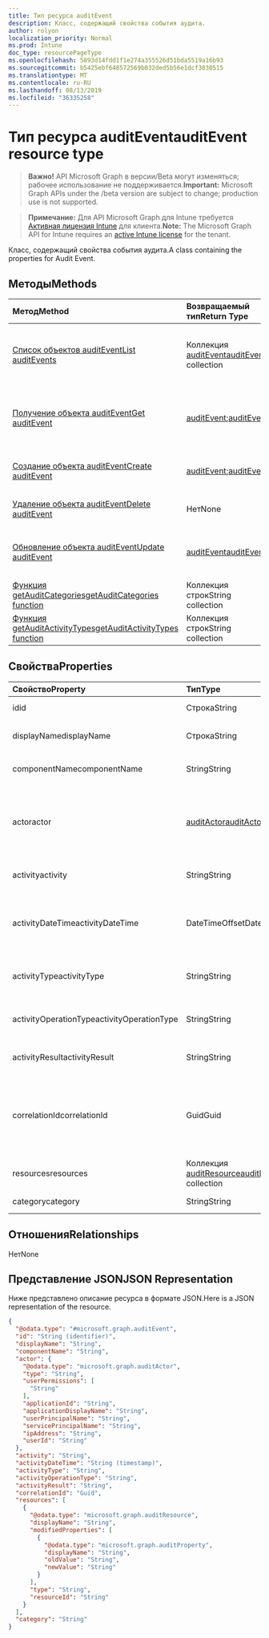 ```yaml
---
title: Тип ресурса auditEvent
description: Класс, содержащий свойства события аудита.
author: rolyon
localization_priority: Normal
ms.prod: Intune
doc_type: resourcePageType
ms.openlocfilehash: 5893d14fdd1f1e274a355526d51bda5519a16b93
ms.sourcegitcommit: b5425ebf648572569b032ded5b56e1dcf3830515
ms.translationtype: MT
ms.contentlocale: ru-RU
ms.lasthandoff: 08/13/2019
ms.locfileid: "36335258"
---
```

# <a name="auditevent-resource-type"></a><span data-ttu-id="3f294-103">Тип ресурса auditEvent</span><span class="sxs-lookup"><span data-stu-id="3f294-103">auditEvent resource type</span></span>

> <span data-ttu-id="3f294-104">**Важно!** API Microsoft Graph в версии/Beta могут изменяться; рабочее использование не поддерживается.</span><span class="sxs-lookup"><span data-stu-id="3f294-104">**Important:** Microsoft Graph APIs under the /beta version are subject to change; production use is not supported.</span></span>

> <span data-ttu-id="3f294-105">**Примечание:** Для API Microsoft Graph для Intune требуется [Активная лицензия Intune](https://go.microsoft.com/fwlink/?linkid=839381) для клиента.</span><span class="sxs-lookup"><span data-stu-id="3f294-105">**Note:** The Microsoft Graph API for Intune requires an [active Intune license](https://go.microsoft.com/fwlink/?linkid=839381) for the tenant.</span></span>

<span data-ttu-id="3f294-106">Класс, содержащий свойства события аудита.</span><span class="sxs-lookup"><span data-stu-id="3f294-106">A class containing the properties for Audit Event.</span></span>

## <a name="methods"></a><span data-ttu-id="3f294-107">Методы</span><span class="sxs-lookup"><span data-stu-id="3f294-107">Methods</span></span>
|<span data-ttu-id="3f294-108">Метод</span><span class="sxs-lookup"><span data-stu-id="3f294-108">Method</span></span>|<span data-ttu-id="3f294-109">Возвращаемый тип</span><span class="sxs-lookup"><span data-stu-id="3f294-109">Return Type</span></span>|<span data-ttu-id="3f294-110">Описание</span><span class="sxs-lookup"><span data-stu-id="3f294-110">Description</span></span>|
|:---|:---|:---|
|[<span data-ttu-id="3f294-111">Список объектов auditEvent</span><span class="sxs-lookup"><span data-stu-id="3f294-111">List auditEvents</span></span>](../api/intune-auditing-auditevent-list.md)|<span data-ttu-id="3f294-112">Коллекция [auditEvent](../resources/intune-auditing-auditevent.md)</span><span class="sxs-lookup"><span data-stu-id="3f294-112">[auditEvent](../resources/intune-auditing-auditevent.md) collection</span></span>|<span data-ttu-id="3f294-113">Список свойств и связей объектов [auditEvent](../resources/intune-auditing-auditevent.md).</span><span class="sxs-lookup"><span data-stu-id="3f294-113">List properties and relationships of the [auditEvent](../resources/intune-auditing-auditevent.md) objects.</span></span>|
|[<span data-ttu-id="3f294-114">Получение объекта auditEvent</span><span class="sxs-lookup"><span data-stu-id="3f294-114">Get auditEvent</span></span>](../api/intune-auditing-auditevent-get.md)|<span data-ttu-id="3f294-115">[auditEvent](../resources/intune-auditing-auditevent.md);</span><span class="sxs-lookup"><span data-stu-id="3f294-115">[auditEvent](../resources/intune-auditing-auditevent.md)</span></span>|<span data-ttu-id="3f294-116">Чтение свойств и связей объекта [auditEvent](../resources/intune-auditing-auditevent.md).</span><span class="sxs-lookup"><span data-stu-id="3f294-116">Read properties and relationships of the [auditEvent](../resources/intune-auditing-auditevent.md) object.</span></span>|
|[<span data-ttu-id="3f294-117">Создание объекта auditEvent</span><span class="sxs-lookup"><span data-stu-id="3f294-117">Create auditEvent</span></span>](../api/intune-auditing-auditevent-create.md)|<span data-ttu-id="3f294-118">[auditEvent](../resources/intune-auditing-auditevent.md);</span><span class="sxs-lookup"><span data-stu-id="3f294-118">[auditEvent](../resources/intune-auditing-auditevent.md)</span></span>|<span data-ttu-id="3f294-119">Создание объекта [auditEvent](../resources/intune-auditing-auditevent.md).</span><span class="sxs-lookup"><span data-stu-id="3f294-119">Create a new [auditEvent](../resources/intune-auditing-auditevent.md) object.</span></span>|
|[<span data-ttu-id="3f294-120">Удаление объекта auditEvent</span><span class="sxs-lookup"><span data-stu-id="3f294-120">Delete auditEvent</span></span>](../api/intune-auditing-auditevent-delete.md)|<span data-ttu-id="3f294-121">Нет</span><span class="sxs-lookup"><span data-stu-id="3f294-121">None</span></span>|<span data-ttu-id="3f294-122">Удаляет объект [auditEvent](../resources/intune-auditing-auditevent.md).</span><span class="sxs-lookup"><span data-stu-id="3f294-122">Deletes a [auditEvent](../resources/intune-auditing-auditevent.md).</span></span>|
|[<span data-ttu-id="3f294-123">Обновление объекта auditEvent</span><span class="sxs-lookup"><span data-stu-id="3f294-123">Update auditEvent</span></span>](../api/intune-auditing-auditevent-update.md)|[<span data-ttu-id="3f294-124">auditEvent</span><span class="sxs-lookup"><span data-stu-id="3f294-124">auditEvent</span></span>](../resources/intune-auditing-auditevent.md)|<span data-ttu-id="3f294-125">Обновление свойств объекта [auditEvent](../resources/intune-auditing-auditevent.md).</span><span class="sxs-lookup"><span data-stu-id="3f294-125">Update the properties of a [auditEvent](../resources/intune-auditing-auditevent.md) object.</span></span>|
|[<span data-ttu-id="3f294-126">Функция getAuditCategories</span><span class="sxs-lookup"><span data-stu-id="3f294-126">getAuditCategories function</span></span>](../api/intune-auditing-auditevent-getauditcategories.md)|<span data-ttu-id="3f294-127">Коллекция строк</span><span class="sxs-lookup"><span data-stu-id="3f294-127">String collection</span></span>|<span data-ttu-id="3f294-128">Н/Д</span><span class="sxs-lookup"><span data-stu-id="3f294-128">Not yet documented</span></span>|
|[<span data-ttu-id="3f294-129">Функция getAuditActivityTypes</span><span class="sxs-lookup"><span data-stu-id="3f294-129">getAuditActivityTypes function</span></span>](../api/intune-auditing-auditevent-getauditactivitytypes.md)|<span data-ttu-id="3f294-130">Коллекция строк</span><span class="sxs-lookup"><span data-stu-id="3f294-130">String collection</span></span>|<span data-ttu-id="3f294-131">Н/Д</span><span class="sxs-lookup"><span data-stu-id="3f294-131">Not yet documented</span></span>|

## <a name="properties"></a><span data-ttu-id="3f294-132">Свойства</span><span class="sxs-lookup"><span data-stu-id="3f294-132">Properties</span></span>
|<span data-ttu-id="3f294-133">Свойство</span><span class="sxs-lookup"><span data-stu-id="3f294-133">Property</span></span>|<span data-ttu-id="3f294-134">Тип</span><span class="sxs-lookup"><span data-stu-id="3f294-134">Type</span></span>|<span data-ttu-id="3f294-135">Описание</span><span class="sxs-lookup"><span data-stu-id="3f294-135">Description</span></span>|
|:---|:---|:---|
|<span data-ttu-id="3f294-136">id</span><span class="sxs-lookup"><span data-stu-id="3f294-136">id</span></span>|<span data-ttu-id="3f294-137">Строка</span><span class="sxs-lookup"><span data-stu-id="3f294-137">String</span></span>|<span data-ttu-id="3f294-138">Ключ объекта.</span><span class="sxs-lookup"><span data-stu-id="3f294-138">Key of the entity.</span></span>|
|<span data-ttu-id="3f294-139">displayName</span><span class="sxs-lookup"><span data-stu-id="3f294-139">displayName</span></span>|<span data-ttu-id="3f294-140">Строка</span><span class="sxs-lookup"><span data-stu-id="3f294-140">String</span></span>|<span data-ttu-id="3f294-141">Отображаемое имя события.</span><span class="sxs-lookup"><span data-stu-id="3f294-141">Event display name.</span></span>|
|<span data-ttu-id="3f294-142">componentName</span><span class="sxs-lookup"><span data-stu-id="3f294-142">componentName</span></span>|<span data-ttu-id="3f294-143">String</span><span class="sxs-lookup"><span data-stu-id="3f294-143">String</span></span>|<span data-ttu-id="3f294-144">Имя компонента.</span><span class="sxs-lookup"><span data-stu-id="3f294-144">Component name.</span></span>|
|<span data-ttu-id="3f294-145">actor</span><span class="sxs-lookup"><span data-stu-id="3f294-145">actor</span></span>|[<span data-ttu-id="3f294-146">auditActor</span><span class="sxs-lookup"><span data-stu-id="3f294-146">auditActor</span></span>](../resources/intune-auditing-auditactor.md)|<span data-ttu-id="3f294-147">Пользователь AAD и приложение, связанные с событием аудита.</span><span class="sxs-lookup"><span data-stu-id="3f294-147">AAD user and application that are associated with the audit event.</span></span>|
|<span data-ttu-id="3f294-148">activity</span><span class="sxs-lookup"><span data-stu-id="3f294-148">activity</span></span>|<span data-ttu-id="3f294-149">String</span><span class="sxs-lookup"><span data-stu-id="3f294-149">String</span></span>|<span data-ttu-id="3f294-150">Понятное имя действия.</span><span class="sxs-lookup"><span data-stu-id="3f294-150">Friendly name of the activity.</span></span>|
|<span data-ttu-id="3f294-151">activityDateTime</span><span class="sxs-lookup"><span data-stu-id="3f294-151">activityDateTime</span></span>|<span data-ttu-id="3f294-152">DateTimeOffset</span><span class="sxs-lookup"><span data-stu-id="3f294-152">DateTimeOffset</span></span>|<span data-ttu-id="3f294-153">Дата и время выполнения действия (в формате UTC).</span><span class="sxs-lookup"><span data-stu-id="3f294-153">The date time in UTC when the activity was performed.</span></span>|
|<span data-ttu-id="3f294-154">activityType</span><span class="sxs-lookup"><span data-stu-id="3f294-154">activityType</span></span>|<span data-ttu-id="3f294-155">String</span><span class="sxs-lookup"><span data-stu-id="3f294-155">String</span></span>|<span data-ttu-id="3f294-156">Тип выполненного действия.</span><span class="sxs-lookup"><span data-stu-id="3f294-156">The type of activity that was being performed.</span></span>|
|<span data-ttu-id="3f294-157">activityOperationType</span><span class="sxs-lookup"><span data-stu-id="3f294-157">activityOperationType</span></span>|<span data-ttu-id="3f294-158">String</span><span class="sxs-lookup"><span data-stu-id="3f294-158">String</span></span>|<span data-ttu-id="3f294-159">Тип операции HTTP для действия.</span><span class="sxs-lookup"><span data-stu-id="3f294-159">The HTTP operation type of the activity.</span></span>|
|<span data-ttu-id="3f294-160">activityResult</span><span class="sxs-lookup"><span data-stu-id="3f294-160">activityResult</span></span>|<span data-ttu-id="3f294-161">String</span><span class="sxs-lookup"><span data-stu-id="3f294-161">String</span></span>|<span data-ttu-id="3f294-162">Результат действия.</span><span class="sxs-lookup"><span data-stu-id="3f294-162">The result of the activity.</span></span>|
|<span data-ttu-id="3f294-163">correlationId</span><span class="sxs-lookup"><span data-stu-id="3f294-163">correlationId</span></span>|<span data-ttu-id="3f294-164">Guid</span><span class="sxs-lookup"><span data-stu-id="3f294-164">Guid</span></span>|<span data-ttu-id="3f294-165">ИД клиентского запроса, используемый для согласования действий в системе.</span><span class="sxs-lookup"><span data-stu-id="3f294-165">The client request Id that is used to correlate activity within the system.</span></span>|
|<span data-ttu-id="3f294-166">resources</span><span class="sxs-lookup"><span data-stu-id="3f294-166">resources</span></span>|<span data-ttu-id="3f294-167">Коллекция [auditResource](../resources/intune-auditing-auditresource.md)</span><span class="sxs-lookup"><span data-stu-id="3f294-167">[auditResource](../resources/intune-auditing-auditresource.md) collection</span></span>|<span data-ttu-id="3f294-168">Изменяемые ресурсы.</span><span class="sxs-lookup"><span data-stu-id="3f294-168">Resources being modified.</span></span>|
|<span data-ttu-id="3f294-169">category</span><span class="sxs-lookup"><span data-stu-id="3f294-169">category</span></span>|<span data-ttu-id="3f294-170">String</span><span class="sxs-lookup"><span data-stu-id="3f294-170">String</span></span>|<span data-ttu-id="3f294-171">Категория аудита.</span><span class="sxs-lookup"><span data-stu-id="3f294-171">Audit category.</span></span>|

## <a name="relationships"></a><span data-ttu-id="3f294-172">Отношения</span><span class="sxs-lookup"><span data-stu-id="3f294-172">Relationships</span></span>
<span data-ttu-id="3f294-173">Нет</span><span class="sxs-lookup"><span data-stu-id="3f294-173">None</span></span>

## <a name="json-representation"></a><span data-ttu-id="3f294-174">Представление JSON</span><span class="sxs-lookup"><span data-stu-id="3f294-174">JSON Representation</span></span>
<span data-ttu-id="3f294-175">Ниже представлено описание ресурса в формате JSON.</span><span class="sxs-lookup"><span data-stu-id="3f294-175">Here is a JSON representation of the resource.</span></span>
<!-- {
  "blockType": "resource",
  "keyProperty": "id",
  "@odata.type": "microsoft.graph.auditEvent"
}
-->
``` json
{
  "@odata.type": "#microsoft.graph.auditEvent",
  "id": "String (identifier)",
  "displayName": "String",
  "componentName": "String",
  "actor": {
    "@odata.type": "microsoft.graph.auditActor",
    "type": "String",
    "userPermissions": [
      "String"
    ],
    "applicationId": "String",
    "applicationDisplayName": "String",
    "userPrincipalName": "String",
    "servicePrincipalName": "String",
    "ipAddress": "String",
    "userId": "String"
  },
  "activity": "String",
  "activityDateTime": "String (timestamp)",
  "activityType": "String",
  "activityOperationType": "String",
  "activityResult": "String",
  "correlationId": "Guid",
  "resources": [
    {
      "@odata.type": "microsoft.graph.auditResource",
      "displayName": "String",
      "modifiedProperties": [
        {
          "@odata.type": "microsoft.graph.auditProperty",
          "displayName": "String",
          "oldValue": "String",
          "newValue": "String"
        }
      ],
      "type": "String",
      "resourceId": "String"
    }
  ],
  "category": "String"
}
```



